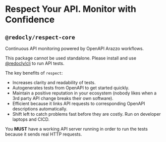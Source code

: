 # Respect Your API. Monitor with Confidence

## `@redocly/respect-core`

Continuous API monitoring powered by OpenAPI Arazzo workflows.

This package cannot be used standalone. Please install and use [@redocly/cli](https://github.com/Redocly/redocly-cli) to run API tests.

The key benefits of `respect`:

- Increases clarity and readability of tests.
- Autogenerates tests from OpenAPI to get started quickly.
- Maintain a positive reputation in your ecosystem (nobody likes when a 3rd party API change breaks their own software).
- Efficient because it links API requests to corresponding OpenAPI descriptions automatically.
- Shift left to catch problems fast before they are costly. Run on developer laptops and CICD.

You **MUST** have a working API server running in order to run the tests because it sends real HTTP requests.
